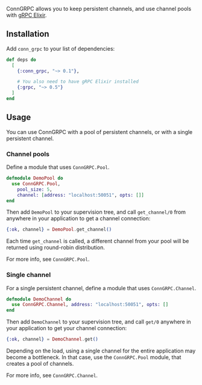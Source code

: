 ConnGRPC allows you to keep persistent channels, and use channel pools with [gRPC Elixir](https://hexdocs.pm/grpc/).

## Installation

Add `conn_grpc` to your list of dependencies:

```elixir
def deps do
  [
    {:conn_grpc, "~> 0.1"},

    # You also need to have gRPC Elixir installed
    {:grpc, "~> 0.5"}
  ]
end
```

## Usage

You can use ConnGRPC with a pool of persistent channels, or with a single persistent channel.

### Channel pools

Define a module that uses `ConnGRPC.Pool`.

```elixir
defmodule DemoPool do
  use ConnGRPC.Pool,
    pool_size: 5,
    channel: [address: "localhost:50051", opts: []]
end
```

Then add `DemoPool` to your supervision tree, and call `get_channel/0` from anywhere in your application to get a channel connection:

```elixir
{:ok, channel} = DemoPool.get_channel()
```

Each time `get_channel` is called, a different channel from your pool will be returned using round-robin distribution.

For more info, see `ConnGRPC.Pool`.

### Single channel

For a single persistent channel, define a module that uses `ConnGRPC.Channel`.

```elixir
defmodule DemoChannel do
  use ConnGRPC.Channel, address: "localhost:50051", opts: []
end
```

Then add `DemoChannel` to your supervision tree, and call `get/0` anywhere in your application to get your channel connection:

```elixir
{:ok, channel} = DemoChannel.get()
```

Depending on the load, using a single channel for the entire application may become a bottleneck. In that case, use the `ConnGRPC.Pool` module, that creates a pool of channels.

For more info, see `ConnGRPC.Channel`.
